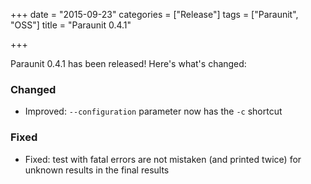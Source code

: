 +++
date = "2015-09-23"
categories = ["Release"]
tags = ["Paraunit", "OSS"]
title = "Paraunit 0.4.1"

+++

Paraunit 0.4.1 has been released! Here's what's changed:

### Changed

* Improved: `--configuration` parameter now has the `-c` shortcut

### Fixed

* Fixed: test with fatal errors are not mistaken (and printed twice) for unknown results in the final results
